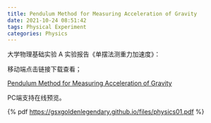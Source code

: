 ```yaml
---
title: Pendulum Method for Measuring Acceleration of Gravity
date: 2021-10-24 08:51:42
tags: Physical Experiment
categories: Physics
---
```


大学物理基础实验 A 实验报告《单摆法测重力加速度》：

<!--more-->

移动端点击链接下载查看；

[Pendulum Method for Measuring Acceleration of Gravity](https://gsxgoldenlegendary.github.io/files/physics01.pdf)

PC端支持在线预览。

{% pdf https://gsxgoldenlegendary.github.io/files/physics01.pdf %}

